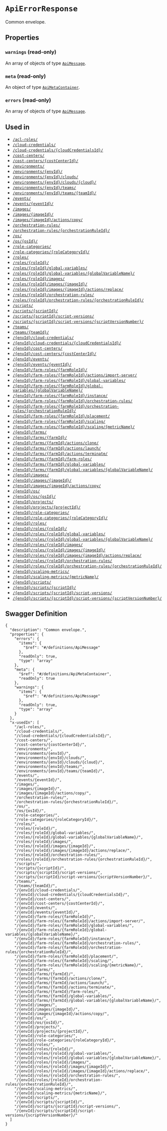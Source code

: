 # `ApiErrorResponse` #

Common envelope.





## Properties ##

### `warnings` (read-only) ###




An array of 
objects of type [`ApiMessage`](./../definitions/ApiMessage.mkd).


### `meta` (read-only) ###




An object of type [`ApiMetaContainer`](./../definitions/ApiMetaContainer.mkd).



### `errors` (read-only) ###




An array of 
objects of type [`ApiMessage`](./../definitions/ApiMessage.mkd).




## Used in ##

  + [`/acl-roles/`](./../rest/api/v1beta0/account/acl-roles/)
  + [`/cloud-credentials/`](./../rest/api/v1beta0/account/cloud-credentials/)
  + [`/cloud-credentials/{cloudCredentialsId}/`](./../rest/api/v1beta0/account/cloud-credentials/{cloudCredentialsId}/)
  + [`/cost-centers/`](./../rest/api/v1beta0/account/cost-centers/)
  + [`/cost-centers/{costCenterId}/`](./../rest/api/v1beta0/account/cost-centers/{costCenterId}/)
  + [`/environments/`](./../rest/api/v1beta0/account/environments/)
  + [`/environments/{envId}/`](./../rest/api/v1beta0/account/environments/{envId}/)
  + [`/environments/{envId}/clouds/`](./../rest/api/v1beta0/account/environments/{envId}/clouds/)
  + [`/environments/{envId}/clouds/{cloud}/`](./../rest/api/v1beta0/account/environments/{envId}/clouds/{cloud}/)
  + [`/environments/{envId}/teams/`](./../rest/api/v1beta0/account/environments/{envId}/teams/)
  + [`/environments/{envId}/teams/{teamId}/`](./../rest/api/v1beta0/account/environments/{envId}/teams/{teamId}/)
  + [`/events/`](./../rest/api/v1beta0/account/events/)
  + [`/events/{eventId}/`](./../rest/api/v1beta0/account/events/{eventId}/)
  + [`/images/`](./../rest/api/v1beta0/account/images/)
  + [`/images/{imageId}/`](./../rest/api/v1beta0/account/images/{imageId}/)
  + [`/images/{imageId}/actions/copy/`](./../rest/api/v1beta0/account/images/{imageId}/actions/copy/)
  + [`/orchestration-rules/`](./../rest/api/v1beta0/account/orchestration-rules/)
  + [`/orchestration-rules/{orchestrationRuleId}/`](./../rest/api/v1beta0/account/orchestration-rules/{orchestrationRuleId}/)
  + [`/os/`](./../rest/api/v1beta0/account/os/)
  + [`/os/{osId}/`](./../rest/api/v1beta0/account/os/{osId}/)
  + [`/role-categories/`](./../rest/api/v1beta0/account/role-categories/)
  + [`/role-categories/{roleCategoryId}/`](./../rest/api/v1beta0/account/role-categories/{roleCategoryId}/)
  + [`/roles/`](./../rest/api/v1beta0/account/roles/)
  + [`/roles/{roleId}/`](./../rest/api/v1beta0/account/roles/{roleId}/)
  + [`/roles/{roleId}/global-variables/`](./../rest/api/v1beta0/account/roles/{roleId}/global-variables/)
  + [`/roles/{roleId}/global-variables/{globalVariableName}/`](./../rest/api/v1beta0/account/roles/{roleId}/global-variables/{globalVariableName}/)
  + [`/roles/{roleId}/images/`](./../rest/api/v1beta0/account/roles/{roleId}/images/)
  + [`/roles/{roleId}/images/{imageId}/`](./../rest/api/v1beta0/account/roles/{roleId}/images/{imageId}/)
  + [`/roles/{roleId}/images/{imageId}/actions/replace/`](./../rest/api/v1beta0/account/roles/{roleId}/images/{imageId}/actions/replace/)
  + [`/roles/{roleId}/orchestration-rules/`](./../rest/api/v1beta0/account/roles/{roleId}/orchestration-rules/)
  + [`/roles/{roleId}/orchestration-rules/{orchestrationRuleId}/`](./../rest/api/v1beta0/account/roles/{roleId}/orchestration-rules/{orchestrationRuleId}/)
  + [`/scripts/`](./../rest/api/v1beta0/account/scripts/)
  + [`/scripts/{scriptId}/`](./../rest/api/v1beta0/account/scripts/{scriptId}/)
  + [`/scripts/{scriptId}/script-versions/`](./../rest/api/v1beta0/account/scripts/{scriptId}/script-versions/)
  + [`/scripts/{scriptId}/script-versions/{scriptVersionNumber}/`](./../rest/api/v1beta0/account/scripts/{scriptId}/script-versions/{scriptVersionNumber}/)
  + [`/teams/`](./../rest/api/v1beta0/account/teams/)
  + [`/teams/{teamId}/`](./../rest/api/v1beta0/account/teams/{teamId}/)
  + [`/{envId}/cloud-credentials/`](./../rest/api/v1beta0/user/{envId}/cloud-credentials/)
  + [`/{envId}/cloud-credentials/{cloudCredentialsId}/`](./../rest/api/v1beta0/user/{envId}/cloud-credentials/{cloudCredentialsId}/)
  + [`/{envId}/cost-centers/`](./../rest/api/v1beta0/user/{envId}/cost-centers/)
  + [`/{envId}/cost-centers/{costCenterId}/`](./../rest/api/v1beta0/user/{envId}/cost-centers/{costCenterId}/)
  + [`/{envId}/events/`](./../rest/api/v1beta0/user/{envId}/events/)
  + [`/{envId}/events/{eventId}/`](./../rest/api/v1beta0/user/{envId}/events/{eventId}/)
  + [`/{envId}/farm-roles/{farmRoleId}/`](./../rest/api/v1beta0/user/{envId}/farm-roles/{farmRoleId}/)
  + [`/{envId}/farm-roles/{farmRoleId}/actions/import-server/`](./../rest/api/v1beta0/user/{envId}/farm-roles/{farmRoleId}/actions/import-server/)
  + [`/{envId}/farm-roles/{farmRoleId}/global-variables/`](./../rest/api/v1beta0/user/{envId}/farm-roles/{farmRoleId}/global-variables/)
  + [`/{envId}/farm-roles/{farmRoleId}/global-variables/{globalVariableName}/`](./../rest/api/v1beta0/user/{envId}/farm-roles/{farmRoleId}/global-variables/{globalVariableName}/)
  + [`/{envId}/farm-roles/{farmRoleId}/instance/`](./../rest/api/v1beta0/user/{envId}/farm-roles/{farmRoleId}/instance/)
  + [`/{envId}/farm-roles/{farmRoleId}/orchestration-rules/`](./../rest/api/v1beta0/user/{envId}/farm-roles/{farmRoleId}/orchestration-rules/)
  + [`/{envId}/farm-roles/{farmRoleId}/orchestration-rules/{orchestrationRuleId}/`](./../rest/api/v1beta0/user/{envId}/farm-roles/{farmRoleId}/orchestration-rules/{orchestrationRuleId}/)
  + [`/{envId}/farm-roles/{farmRoleId}/placement/`](./../rest/api/v1beta0/user/{envId}/farm-roles/{farmRoleId}/placement/)
  + [`/{envId}/farm-roles/{farmRoleId}/scaling/`](./../rest/api/v1beta0/user/{envId}/farm-roles/{farmRoleId}/scaling/)
  + [`/{envId}/farm-roles/{farmRoleId}/scaling/{metricName}/`](./../rest/api/v1beta0/user/{envId}/farm-roles/{farmRoleId}/scaling/{metricName}/)
  + [`/{envId}/farms/`](./../rest/api/v1beta0/user/{envId}/farms/)
  + [`/{envId}/farms/{farmId}/`](./../rest/api/v1beta0/user/{envId}/farms/{farmId}/)
  + [`/{envId}/farms/{farmId}/actions/clone/`](./../rest/api/v1beta0/user/{envId}/farms/{farmId}/actions/clone/)
  + [`/{envId}/farms/{farmId}/actions/launch/`](./../rest/api/v1beta0/user/{envId}/farms/{farmId}/actions/launch/)
  + [`/{envId}/farms/{farmId}/actions/terminate/`](./../rest/api/v1beta0/user/{envId}/farms/{farmId}/actions/terminate/)
  + [`/{envId}/farms/{farmId}/farm-roles/`](./../rest/api/v1beta0/user/{envId}/farms/{farmId}/farm-roles/)
  + [`/{envId}/farms/{farmId}/global-variables/`](./../rest/api/v1beta0/user/{envId}/farms/{farmId}/global-variables/)
  + [`/{envId}/farms/{farmId}/global-variables/{globalVariableName}/`](./../rest/api/v1beta0/user/{envId}/farms/{farmId}/global-variables/{globalVariableName}/)
  + [`/{envId}/images/`](./../rest/api/v1beta0/user/{envId}/images/)
  + [`/{envId}/images/{imageId}/`](./../rest/api/v1beta0/user/{envId}/images/{imageId}/)
  + [`/{envId}/images/{imageId}/actions/copy/`](./../rest/api/v1beta0/user/{envId}/images/{imageId}/actions/copy/)
  + [`/{envId}/os/`](./../rest/api/v1beta0/user/{envId}/os/)
  + [`/{envId}/os/{osId}/`](./../rest/api/v1beta0/user/{envId}/os/{osId}/)
  + [`/{envId}/projects/`](./../rest/api/v1beta0/user/{envId}/projects/)
  + [`/{envId}/projects/{projectId}/`](./../rest/api/v1beta0/user/{envId}/projects/{projectId}/)
  + [`/{envId}/role-categories/`](./../rest/api/v1beta0/user/{envId}/role-categories/)
  + [`/{envId}/role-categories/{roleCategoryId}/`](./../rest/api/v1beta0/user/{envId}/role-categories/{roleCategoryId}/)
  + [`/{envId}/roles/`](./../rest/api/v1beta0/user/{envId}/roles/)
  + [`/{envId}/roles/{roleId}/`](./../rest/api/v1beta0/user/{envId}/roles/{roleId}/)
  + [`/{envId}/roles/{roleId}/global-variables/`](./../rest/api/v1beta0/user/{envId}/roles/{roleId}/global-variables/)
  + [`/{envId}/roles/{roleId}/global-variables/{globalVariableName}/`](./../rest/api/v1beta0/user/{envId}/roles/{roleId}/global-variables/{globalVariableName}/)
  + [`/{envId}/roles/{roleId}/images/`](./../rest/api/v1beta0/user/{envId}/roles/{roleId}/images/)
  + [`/{envId}/roles/{roleId}/images/{imageId}/`](./../rest/api/v1beta0/user/{envId}/roles/{roleId}/images/{imageId}/)
  + [`/{envId}/roles/{roleId}/images/{imageId}/actions/replace/`](./../rest/api/v1beta0/user/{envId}/roles/{roleId}/images/{imageId}/actions/replace/)
  + [`/{envId}/roles/{roleId}/orchestration-rules/`](./../rest/api/v1beta0/user/{envId}/roles/{roleId}/orchestration-rules/)
  + [`/{envId}/roles/{roleId}/orchestration-rules/{orchestrationRuleId}/`](./../rest/api/v1beta0/user/{envId}/roles/{roleId}/orchestration-rules/{orchestrationRuleId}/)
  + [`/{envId}/scaling-metrics/`](./../rest/api/v1beta0/user/{envId}/scaling-metrics/)
  + [`/{envId}/scaling-metrics/{metricName}/`](./../rest/api/v1beta0/user/{envId}/scaling-metrics/{metricName}/)
  + [`/{envId}/scripts/`](./../rest/api/v1beta0/user/{envId}/scripts/)
  + [`/{envId}/scripts/{scriptId}/`](./../rest/api/v1beta0/user/{envId}/scripts/{scriptId}/)
  + [`/{envId}/scripts/{scriptId}/script-versions/`](./../rest/api/v1beta0/user/{envId}/scripts/{scriptId}/script-versions/)
  + [`/{envId}/scripts/{scriptId}/script-versions/{scriptVersionNumber}/`](./../rest/api/v1beta0/user/{envId}/scripts/{scriptId}/script-versions/{scriptVersionNumber}/)

## Swagger Definition ##

    {
      "description": "Common envelope.", 
      "properties": {
        "errors": {
          "items": {
            "$ref": "#/definitions/ApiMessage"
          }, 
          "readOnly": true, 
          "type": "array"
        }, 
        "meta": {
          "$ref": "#/definitions/ApiMetaContainer", 
          "readOnly": true
        }, 
        "warnings": {
          "items": {
            "$ref": "#/definitions/ApiMessage"
          }, 
          "readOnly": true, 
          "type": "array"
        }
      }, 
      "x-usedIn": [
        "/acl-roles/", 
        "/cloud-credentials/", 
        "/cloud-credentials/{cloudCredentialsId}/", 
        "/cost-centers/", 
        "/cost-centers/{costCenterId}/", 
        "/environments/", 
        "/environments/{envId}/", 
        "/environments/{envId}/clouds/", 
        "/environments/{envId}/clouds/{cloud}/", 
        "/environments/{envId}/teams/", 
        "/environments/{envId}/teams/{teamId}/", 
        "/events/", 
        "/events/{eventId}/", 
        "/images/", 
        "/images/{imageId}/", 
        "/images/{imageId}/actions/copy/", 
        "/orchestration-rules/", 
        "/orchestration-rules/{orchestrationRuleId}/", 
        "/os/", 
        "/os/{osId}/", 
        "/role-categories/", 
        "/role-categories/{roleCategoryId}/", 
        "/roles/", 
        "/roles/{roleId}/", 
        "/roles/{roleId}/global-variables/", 
        "/roles/{roleId}/global-variables/{globalVariableName}/", 
        "/roles/{roleId}/images/", 
        "/roles/{roleId}/images/{imageId}/", 
        "/roles/{roleId}/images/{imageId}/actions/replace/", 
        "/roles/{roleId}/orchestration-rules/", 
        "/roles/{roleId}/orchestration-rules/{orchestrationRuleId}/", 
        "/scripts/", 
        "/scripts/{scriptId}/", 
        "/scripts/{scriptId}/script-versions/", 
        "/scripts/{scriptId}/script-versions/{scriptVersionNumber}/", 
        "/teams/", 
        "/teams/{teamId}/", 
        "/{envId}/cloud-credentials/", 
        "/{envId}/cloud-credentials/{cloudCredentialsId}/", 
        "/{envId}/cost-centers/", 
        "/{envId}/cost-centers/{costCenterId}/", 
        "/{envId}/events/", 
        "/{envId}/events/{eventId}/", 
        "/{envId}/farm-roles/{farmRoleId}/", 
        "/{envId}/farm-roles/{farmRoleId}/actions/import-server/", 
        "/{envId}/farm-roles/{farmRoleId}/global-variables/", 
        "/{envId}/farm-roles/{farmRoleId}/global-variables/{globalVariableName}/", 
        "/{envId}/farm-roles/{farmRoleId}/instance/", 
        "/{envId}/farm-roles/{farmRoleId}/orchestration-rules/", 
        "/{envId}/farm-roles/{farmRoleId}/orchestration-rules/{orchestrationRuleId}/", 
        "/{envId}/farm-roles/{farmRoleId}/placement/", 
        "/{envId}/farm-roles/{farmRoleId}/scaling/", 
        "/{envId}/farm-roles/{farmRoleId}/scaling/{metricName}/", 
        "/{envId}/farms/", 
        "/{envId}/farms/{farmId}/", 
        "/{envId}/farms/{farmId}/actions/clone/", 
        "/{envId}/farms/{farmId}/actions/launch/", 
        "/{envId}/farms/{farmId}/actions/terminate/", 
        "/{envId}/farms/{farmId}/farm-roles/", 
        "/{envId}/farms/{farmId}/global-variables/", 
        "/{envId}/farms/{farmId}/global-variables/{globalVariableName}/", 
        "/{envId}/images/", 
        "/{envId}/images/{imageId}/", 
        "/{envId}/images/{imageId}/actions/copy/", 
        "/{envId}/os/", 
        "/{envId}/os/{osId}/", 
        "/{envId}/projects/", 
        "/{envId}/projects/{projectId}/", 
        "/{envId}/role-categories/", 
        "/{envId}/role-categories/{roleCategoryId}/", 
        "/{envId}/roles/", 
        "/{envId}/roles/{roleId}/", 
        "/{envId}/roles/{roleId}/global-variables/", 
        "/{envId}/roles/{roleId}/global-variables/{globalVariableName}/", 
        "/{envId}/roles/{roleId}/images/", 
        "/{envId}/roles/{roleId}/images/{imageId}/", 
        "/{envId}/roles/{roleId}/images/{imageId}/actions/replace/", 
        "/{envId}/roles/{roleId}/orchestration-rules/", 
        "/{envId}/roles/{roleId}/orchestration-rules/{orchestrationRuleId}/", 
        "/{envId}/scaling-metrics/", 
        "/{envId}/scaling-metrics/{metricName}/", 
        "/{envId}/scripts/", 
        "/{envId}/scripts/{scriptId}/", 
        "/{envId}/scripts/{scriptId}/script-versions/", 
        "/{envId}/scripts/{scriptId}/script-versions/{scriptVersionNumber}/"
      ]
    }
